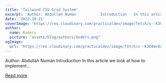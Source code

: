 ```yaml
---
title: 'Tailwind CSS Grid System'
excerpt: 'Author: Abdullah Numan           Introduction   In this article we look at how to implement...'
date: '2022-10-21'
coverImage: 'https://res.cloudinary.com/practicaldev/image/fetch/s--K3O4mvQn--/c_imagga_scale,f_auto,fl_progressive,h_420,q_auto,w_1000/https://dev-to-uploads.s3.amazonaws.com/uploads/articles/bmin6msj26q3qnwaplf4.png'
author:
  name: Koders
  picture: "assets/blog/authors/koders.png"
ogImage:
  url: 'https://res.cloudinary.com/practicaldev/image/fetch/s--K3O4mvQn--/c_imagga_scale,f_auto,fl_progressive,h_420,q_auto,w_1000/https://dev-to-uploads.s3.amazonaws.com/uploads/articles/bmin6msj26q3qnwaplf4.png'
---
```


Author: Abdullah Numan           Introduction   In this article we look at how to implement...

[Read more](https://dev.to/refine/tailwind-css-grid-system-56h9)
